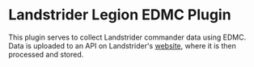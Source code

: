 # Landstrider Legion EDMC Plugin
This plugin serves to collect Landstrider commander data using EDMC.
Data is uploaded to an API on Landstrider's [website](http://landstriderlegion.space), where it is then processed and stored.
